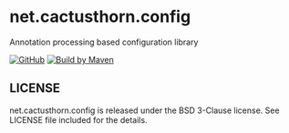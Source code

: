 
# net.cactusthorn.config

Annotation processing based configuration library

[![GitHub](https://img.shields.io/github/license/Gmugra/net.cactusthorn.config)](https://github.com/Gmugra/net.cactusthorn.config/blob/main/LICENSE) [![Build by Maven](http://maven.apache.org/images/logos/maven-feather.png)](http://maven.apache.org)

## LICENSE
net.cactusthorn.config is released under the BSD 3-Clause license. See LICENSE file included for the details.
